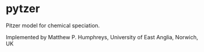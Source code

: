 # pytzer

Pitzer model for chemical speciation.

Implemented by Matthew P. Humphreys, University of East Anglia, Norwich, UK
